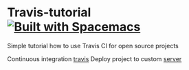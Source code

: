 # Travis-tutorial [![Built with Spacemacs](https://cdn.rawgit.com/syl20bnr/spacemacs/442d025779da2f62fc86c2082703697714db6514/assets/spacemacs-badge.svg)](http://spacemacs.org)
Simple tutorial how to use Travis CI for open source projects

Continuous integration [travis](CI.md)
Deploy project to custom [server](CD.md) 

